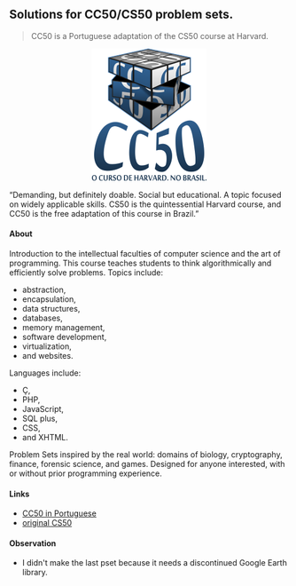 ## Solutions for CC50/CS50 problem sets.
> CC50 is a Portuguese adaptation of the CS50 course at Harvard.

<p align="center">
  <img src="assets/cc50.png" />
</p>

“Demanding, but definitely doable. Social but educational. A topic focused on widely applicable skills. CS50 is the quintessential Harvard course, and CC50 is the free adaptation of this course in Brazil.”

#### About
Introduction to the intellectual faculties of computer science and the art of programming. This course teaches students to think algorithmically and efficiently solve problems. Topics include:
- abstraction,
- encapsulation,
- data structures,
- databases,
- memory management,
- software development,
- virtualization,
- and websites.

Languages ​​include:
- Ç,
- PHP,
- JavaScript,
- SQL plus,
- CSS,
- and XHTML.

Problem Sets inspired by the real world: domains of biology, cryptography, finance, forensic science, and games. Designed for anyone interested, with or without prior programming experience.

#### Links
- [CC50 in Portuguese](https://cc50.com.br)
- [original CS50](https://www.cs50.net)

#### Observation
- I didn't make the last pset because it needs a discontinued Google Earth library.